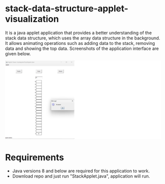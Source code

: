 # stack-data-structure-applet-visualization
It is a java applet application that provides a better understanding of the stack data structure, which uses the array data structure in the background. It allows animating operations such as adding data to the stack, removing data and showing the top data. Screenshots of the application interface are given below.

![alt](https://github.com/MuhammedGzel/stack-data-structure-applet-visualization/blob/main/addScreenshot.png)

# Requirements
- Java versions 8 and below are required for this application to work.
- Download repo and just run "StackApplet.java", application will run. 
